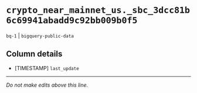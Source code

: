 # `crypto_near_mainnet_us._sbc_3dcc81b6c69941abadd9c92bb009b0f5`
`bq-1` | `bigquery-public-data`

## Column details
* [TIMESTAMP] `last_update`

-------------------------------------------------------------------------------
*Do not make edits above this line.*
